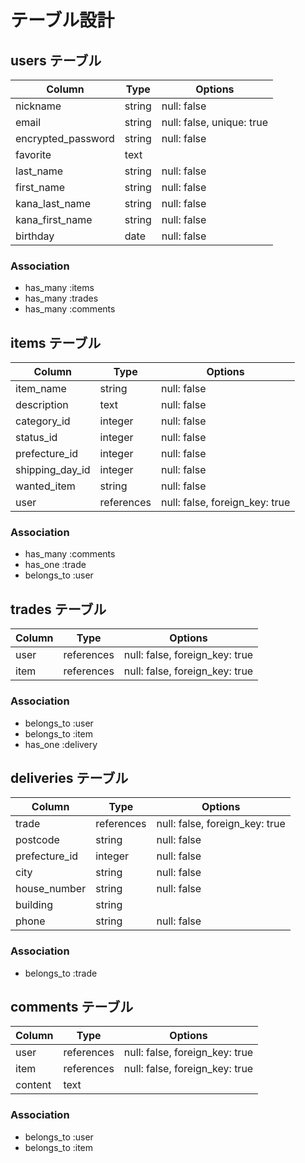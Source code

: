 # テーブル設計

## users テーブル

| Column             | Type   | Options                   |
| ------------------ | ------ | -----------               |
| nickname           | string | null: false               | 
| email              | string | null: false, unique: true |
| encrypted_password | string | null: false               |
| favorite           | text   |                           |
| last_name          | string | null: false               |
| first_name         | string | null: false               |
| kana_last_name     | string | null: false               |
| kana_first_name    | string | null: false               |
| birthday           | date   | null: false               |


### Association

- has_many :items
- has_many :trades
- has_many :comments


## items テーブル

| Column          | Type         | Options                        |
| ------          | ------       | -----------                    |
| item_name       | string       | null: false                    |
| description     | text         | null: false                    |
| category_id     | integer      | null: false                    |
| status_id       | integer      | null: false                    |
| prefecture_id   | integer      | null: false                    |
| shipping_day_id | integer      | null: false                    |
| wanted_item     | string       | null: false                    |
| user            | references   | null: false, foreign_key: true |


### Association

- has_many :comments
- has_one :trade
- belongs_to :user


## trades テーブル

| Column       | Type       | Options                                    |
| -------      | ---------- | ------------------------------             |
| user         | references | null: false, foreign_key: true             |
| item         | references | null: false, foreign_key: true             |



### Association

- belongs_to :user
- belongs_to :item
- has_one :delivery



## deliveries テーブル

| Column        | Type       | Options                         |
| -------       | ---------- | ------------------------------  |
| trade         | references |  null: false, foreign_key: true |
| postcode      | string     |  null: false                    |
| prefecture_id | integer    |  null: false                    |
| city          | string     |  null: false                    |
| house_number  | string     |  null: false                    |
| building      | string     |                                 |
| phone         | string     |  null: false                    |


### Association
- belongs_to :trade



## comments テーブル

| Column      | Type       | Options                         |
| -------     | ---------- | ------------------------------  |
| user        | references |  null: false, foreign_key: true |
| item        | references |  null: false, foreign_key: true |
| content     | text       |                                 |


### Association

- belongs_to :user
- belongs_to :item